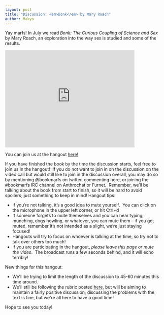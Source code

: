 ```yaml
---
layout: post
title: "Discussion: <em>Bonk</em> by Mary Roach"
author: Makyo
---
```


Yay marfs! In July we read *Bonk: The Curious Coupling of Science and Sex* by Mary Roach, an exploration into the way sex is studied and some of the results.

<iframe width="420" height="315" src="http://www.youtube.com/embed/Ey85sn02o6M" frameborder="0" allowfullscreen></iframe>

You can join us at the hangout [here!](https://plus.google.com/hangouts/_/9090a2acb0dad873ab5dc16bc67ab5525e240c1e)

If you have finished the book by the time the discussion starts, feel free to join us in the hangout!  If you do not want to join in on the discussion on the video call but would still like to join in the discussion overall, you may do so by mentioning @bookmarfs on twitter, commenting here, or joining the #bookmarfs IRC channel on Anthrochat or Furnet.  Remember, we’ll be talking about the book from start to finish, so it will be hard to avoid spoilers; just something to keep in mind! Hangout tips:

* If you’re not talking, it’s a good idea to mute yourself.  You can click on the microphone in the upper left corner, or hit Ctrl+d
* If someone forgets to mute themselves and you can hear typing, munching, dogs howling, or whatever, you can mute them – if you get muted, remember it’s not intended as a slight, we’re just staying focused!
* Hangouts will try to focus on whoever is talking at the time, so try not to talk over others too much!
* If you are participating in the hangout, *please leave this page or mute the video*.  The broadcast runs a few seconds behind, and it will echo terribly!

New things for this hangout:

* We'll be trying to limit the length of the discussion to 45-60 minutes this time around.
* We'll still be following the rubric posted [here](/discussion/announcement/2013/07/22/the-second-discussion), but will be aiming to maintain a fairly positive discussion; discussing the problems with the text is fine, but we're all here to have a good time!

Hope to see you today!

